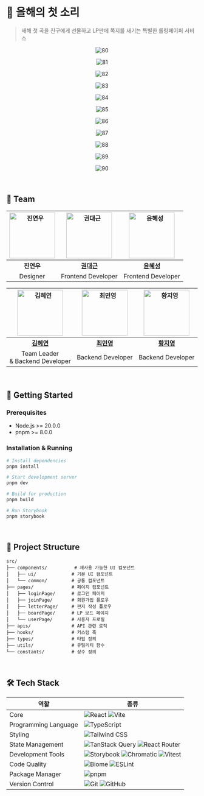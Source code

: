 #  🎵 올해의 첫 소리

> 새해 첫 곡을 친구에게 선물하고 LP판에 쪽지를 새기는 특별한 롤링페이퍼 서비스

<div align="center">
  
![80](https://github.com/user-attachments/assets/5fedfb04-d433-461c-a6a8-8e9812945286)

  
![81](https://github.com/user-attachments/assets/a8ff9a71-d4c5-43d2-b8a7-a5dd792ea14f)

![82](https://github.com/user-attachments/assets/3df94992-c406-4d73-b002-e165fa471c2f)

![83](https://github.com/user-attachments/assets/2ba5e783-5417-4652-a38b-5ce7134e8d26)

![84](https://github.com/user-attachments/assets/972af231-8105-462a-a038-20ae3217b453)

![85](https://github.com/user-attachments/assets/2df20955-3d23-4e01-9f50-34f809cb26a1)

![86](https://github.com/user-attachments/assets/0e13067d-c0dd-4b7a-8c45-92d62814b99b)

![87](https://github.com/user-attachments/assets/055117b3-a1a2-4eec-a197-dc0c9a89af54)


![88](https://github.com/user-attachments/assets/bcadf2a2-4a43-43e4-a901-946da2325372)


![89](https://github.com/user-attachments/assets/80136ebd-467c-4302-ac2d-d075c6c8e894)

![90](https://github.com/user-attachments/assets/6539fd82-d940-4235-b010-cfe6a52c3a19)

</div> 

<br />

## 👥 Team

| <img width="120" height="120" alt="진연우" src="https://github.com/user-attachments/assets/c1a2b1e9-b8cf-4bd0-861f-733c1a979178" /> | <img width="120" height="120" alt="권대근" src="https://github.com/user-attachments/assets/e47143a6-6ca9-4d6a-a59b-5a0d9e94d713" /> | <img width="120" height="120" alt="윤혜성" src="https://github.com/user-attachments/assets/5c05dbf3-72ff-4ee9-be88-352aaa1d605c" /> |
|:---:|:---:|:---:|
| **진연우** | [**권대근**](https://github.com/KwonDeaGeun) | [**윤혜성**](https://github.com/hyesngy) |
| Designer | Frontend Developer | Frontend Developer |

| <img width="120" height="120" alt="김혜연" src="https://github.com/user-attachments/assets/70e48e88-64ca-4be0-8885-41a9551f9093" /> | <img width="120" height="120" alt="최민영" src="https://github.com/user-attachments/assets/dd004a3d-30b2-4662-a46d-bfe5343e4310" />| <img width="120" height="120" alt="황지영" src="https://github.com/user-attachments/assets/a4095926-354e-44d9-b44d-4ca5e16fd525" /> |
|:---:|:---:|:---:|
| [**김혜연**](https://github.com/hyyeeon) | [**최민영**](https://github.com/codingmy) | [**황지영**](https://github.com/hwangjiyoung02) |
|  Team Leader <br/> & Backend Developer | Backend Developer | Backend Developer |

<br />


## 🚀 Getting Started

### Prerequisites
- Node.js >= 20.0.0
- pnpm >= 8.0.0

### Installation & Running
```bash
# Install dependencies
pnpm install

# Start development server
pnpm dev

# Build for production
pnpm build

# Run Storybook
pnpm storybook
```

<br />


## 📁 Project Structure

```
src/
├── components/          # 재사용 가능한 UI 컴포넌트
│   ├── ui/             # 기본 UI 컴포넌트
│   └── common/         # 공통 컴포넌트
├── pages/              # 페이지 컴포넌트
│   ├── loginPage/      # 로그인 페이지
│   ├── joinPage/       # 회원가입 플로우
│   ├── letterPage/     # 편지 작성 플로우
│   ├── boardPage/      # LP 보드 페이지
│   └── userPage/       # 사용자 프로필
├── apis/               # API 관련 로직
├── hooks/              # 커스텀 훅
├── types/              # 타입 정의
├── utils/              # 유틸리티 함수
└── constants/          # 상수 정의
```

<br />

## 🛠 Tech Stack

| 역할                 | 종류                                                                                                                                                                                                                                                                                                                                                                   |
| -------------------- | ---------------------------------------------------------------------------------------------------------------------------------------------------------------------------------------------------------------------------------------------------------------------------------------------------------------------------------------------------------------------- |
| Core                 | ![React](https://img.shields.io/badge/React-61DAFB?style=for-the-badge&logo=React&logoColor=white) ![Vite](https://img.shields.io/badge/Vite-646CFF?style=for-the-badge&logo=vite&logoColor=white)                                                                                                                                                            |
| Programming Language | ![TypeScript](https://img.shields.io/badge/TypeScript-3178C6.svg?style=for-the-badge&logo=TypeScript&logoColor=white)                                                                                                                                                                                                                                                  |
| Styling              | ![Tailwind CSS](https://img.shields.io/badge/Tailwind%20CSS-06B6D4?style=for-the-badge&logo=Tailwind%20CSS&logoColor=white)                                       |
| State Management     | ![TanStack Query](https://img.shields.io/badge/TanStack%20Query-FF4154?style=for-the-badge&logo=ReactQuery&logoColor=white) ![React Router](https://img.shields.io/badge/React_Router-CA4245?style=for-the-badge&logo=react-router&logoColor=white)                                                                                                                                                            |
| Development Tools    | ![Storybook](https://img.shields.io/badge/Storybook-FF4785?style=for-the-badge&logo=Storybook&logoColor=white) ![Chromatic](https://img.shields.io/badge/Chromatic-FC521F?style=for-the-badge&logo=chromatic&logoColor=white) ![Vitest](https://img.shields.io/badge/Vitest-6E9F18?style=for-the-badge&logo=vitest&logoColor=white) |
| Code Quality         | ![Biome](https://img.shields.io/badge/Biome-60A5FA?style=for-the-badge&logo=biome&logoColor=white) ![ESLint](https://img.shields.io/badge/ESLint-4B3263?style=for-the-badge&logo=eslint&logoColor=white)                                                                                                                                                      |
| Package Manager      | ![pnpm](https://img.shields.io/badge/pnpm-F69220?style=for-the-badge&logo=pnpm&logoColor=white)                                                                                                                                                                                                                                                                        |
| Version Control      | ![Git](https://img.shields.io/badge/git-%23F05033.svg?style=for-the-badge&logo=git&logoColor=white) ![GitHub](https://img.shields.io/badge/github-%23121011.svg?style=for-the-badge&logo=github&logoColor=white)                                                                                                                                                       |

<br/>

